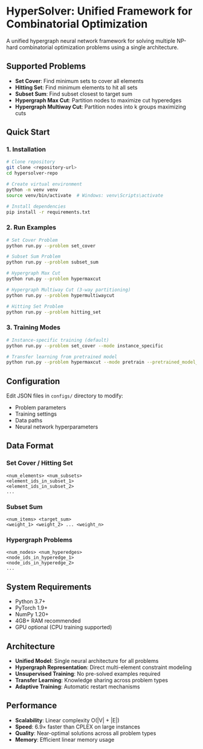 # HyperSolver: Unified Framework for Combinatorial Optimization

A unified hypergraph neural network framework for solving multiple NP-hard combinatorial optimization problems using a single architecture.

## Supported Problems

- **Set Cover**: Find minimum sets to cover all elements
- **Hitting Set**: Find minimum elements to hit all sets  
- **Subset Sum**: Find subset closest to target sum
- **Hypergraph Max Cut**: Partition nodes to maximize cut hyperedges
- **Hypergraph Multiway Cut**: Partition nodes into k groups maximizing cuts

## Quick Start

### 1. Installation

```bash
# Clone repository
git clone <repository-url>
cd hypersolver-repo

# Create virtual environment
python -m venv venv
source venv/bin/activate  # Windows: venv\Scripts\activate

# Install dependencies
pip install -r requirements.txt
```

### 2. Run Examples

```bash
# Set Cover Problem
python run.py --problem set_cover

# Subset Sum Problem  
python run.py --problem subset_sum

# Hypergraph Max Cut
python run.py --problem hypermaxcut

# Hypergraph Multiway Cut (3-way partitioning)
python run.py --problem hypermultiwaycut

# Hitting Set Problem
python run.py --problem hitting_set
```

### 3. Training Modes

```bash
# Instance-specific training (default)
python run.py --problem set_cover --mode instance_specific

# Transfer learning from pretrained model
python run.py --problem hypermaxcut --mode pretrain --pretrained_model_path models/set_cover.pth
```

## Configuration

Edit JSON files in `configs/` directory to modify:
- Problem parameters
- Training settings
- Data paths
- Neural network hyperparameters

## Data Format

### Set Cover / Hitting Set
```
<num_elements> <num_subsets>
<element_ids_in_subset_1>
<element_ids_in_subset_2>
...
```

### Subset Sum
```
<num_items> <target_sum>
<weight_1> <weight_2> ... <weight_n>
```

### Hypergraph Problems
```
<num_nodes> <num_hyperedges>
<node_ids_in_hyperedge_1>
<node_ids_in_hyperedge_2>
...
```

## System Requirements

- Python 3.7+
- PyTorch 1.9+
- NumPy 1.20+
- 4GB+ RAM recommended
- GPU optional (CPU training supported)

## Architecture

- **Unified Model**: Single neural architecture for all problems
- **Hypergraph Representation**: Direct multi-element constraint modeling  
- **Unsupervised Training**: No pre-solved examples required
- **Transfer Learning**: Knowledge sharing across problem types
- **Adaptive Training**: Automatic restart mechanisms

## Performance

- **Scalability**: Linear complexity O(|V| + |E|) 
- **Speed**: 6.9× faster than CPLEX on large instances
- **Quality**: Near-optimal solutions across all problem types
- **Memory**: Efficient linear memory usage
